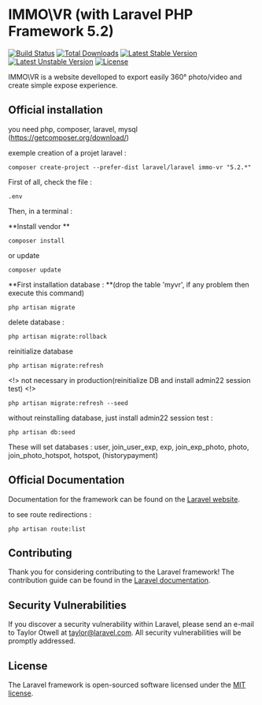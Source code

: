 # IMMO\VR (with Laravel PHP Framework 5.2)

[![Build Status](https://travis-ci.org/laravel/framework.svg)](https://travis-ci.org/laravel/framework)
[![Total Downloads](https://poser.pugx.org/laravel/framework/d/total.svg)](https://packagist.org/packages/laravel/framework)
[![Latest Stable Version](https://poser.pugx.org/laravel/framework/v/stable.svg)](https://packagist.org/packages/laravel/framework)
[![Latest Unstable Version](https://poser.pugx.org/laravel/framework/v/unstable.svg)](https://packagist.org/packages/laravel/framework)
[![License](https://poser.pugx.org/laravel/framework/license.svg)](https://packagist.org/packages/laravel/framework)


IMMO\VR is a website develloped to export easily 360° photo/video and create simple expose experience.

## Official installation

you need php, composer, laravel, mysql
(https://getcomposer.org/download/)


exemple creation of a projet laravel :

```
composer create-project --prefer-dist laravel/laravel immo-vr "5.2.*"
```

First of all, check the file :

```
.env
```


Then, in a terminal :

**Install vendor
**
```
composer install
```

or update
```
composer update
```

**First installation database : 
**(drop the table 'myvr', if any problem then execute this command)
```
php artisan migrate
```

delete database :

```
php artisan migrate:rollback
```
reinitialize database


```
php artisan migrate:refresh
```

<!> not necessary in production(reinitialize DB and install admin22 session test) <!>
```
php artisan migrate:refresh --seed
```
without reinstalling database, just install admin22 session test :
```
php artisan db:seed
```

These will set databases :
user, join_user_exp, exp, join_exp_photo, photo, join_photo_hotspot, hotspot, (historypayment)

## Official Documentation

Documentation for the framework can be found on the [Laravel website](http://laravel.com/docs).

to see route redirections :

```
php artisan route:list
```


## Contributing

Thank you for considering contributing to the Laravel framework! The contribution guide can be found in the [Laravel documentation](http://laravel.com/docs/contributions).

## Security Vulnerabilities

If you discover a security vulnerability within Laravel, please send an e-mail to Taylor Otwell at taylor@laravel.com. All security vulnerabilities will be promptly addressed.

## License

The Laravel framework is open-sourced software licensed under the [MIT license](http://opensource.org/licenses/MIT).
